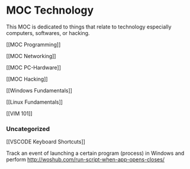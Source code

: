 # MOC Technology
This MOC is dedicated to things that relate to technology especially computers, softwares, or hacking.

[[MOC Programming]]

[[MOC Networking]]

[[MOC PC-Hardware]]

[[MOC Hacking]]





[[Windows Fundamentals]]

[[Linux Fundamentals]]

[[VIM 101]]



### Uncategorized

[[VSCODE Keyboard Shortcuts]]


Track an event of launching a certain program (process) in Windows and perform
http://woshub.com/run-script-when-app-opens-closes/

